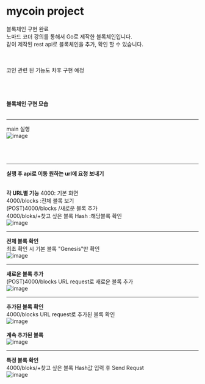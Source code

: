 # mycoin project
블록체인 구현 완료 <br>
노마드 코더 강의를 통해서 Go로 제작한 블록체인입니다. <br>
같이 제작된 rest api로 블록체인을 추가, 확인 할 수 있습니다. <br>

<br><br>
코인 관련 된 기능도 차후 구현 예정
<br><br><br><br><br>
**블록체인 구현 모습**<br><br>

***
main 실행<br>
![image](https://github.com/yu5429/mycoin/assets/123722364/2dfd3b38-2a4b-409f-987d-ad485f327607)
<br><br><br><br>
***
**실행 후 api로 이동 원하는 url에 요청 보내기** <br><br>

**각 URL별 기능**
4000: 기본 화면<br>
4000/blocks :전체 블록 보기<br>
(POST)4000/blocks /새로운 블록 추가<br>
4000/bloks/+찾고 싶은 블록 Hash :해당블록 확인<br>
![image](https://github.com/yu5429/mycoin/assets/123722364/e2f91f04-3d4f-4d83-9f24-13e8afa12e4a)
<br>
***
**전체 블록 확인**<br>
최초 확인 시 기본 블록 "Genesis"만 확인<br>
![image](https://github.com/yu5429/mycoin/assets/123722364/544b4309-8280-424d-a848-b2153b2bdac7)
<br>
***
**새로운 블록 추가**<br>
(POST)4000/blocks URL request로 새로운 블록 추가<br>
![image](https://github.com/yu5429/mycoin/assets/123722364/abf7962d-f8f6-44df-95ed-cd0260c6f701)
<br>
***
**추가된 블록 확인**<br>
4000/blocks URL request로 추가된 블록 확인<br>
![image](https://github.com/yu5429/mycoin/assets/123722364/959b1393-b66d-496e-91f5-1fcd599944f7)
<br><br>
**계속 추가된  블록**<br>
![image](https://github.com/yu5429/mycoin/assets/123722364/84f2f509-c724-406c-a49e-fb15a3bc01ba)
<br>
***
**특정 블록 확인**<br>
4000/bloks/+찾고 싶은 블록 Hash값 입력 후 Send Requst<br>
![image](https://github.com/yu5429/mycoin/assets/123722364/bac17f45-076f-44cd-8cd9-cc7989d8f623)


